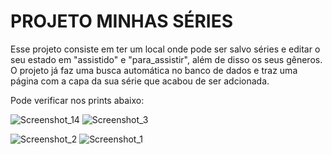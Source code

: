 # PROJETO MINHAS SÉRIES

Esse projeto consiste em ter um local onde pode ser salvo séries e editar o seu estado em "assistido" e "para_assistir", além de disso os seus gêneros. O projeto já faz uma busca automática no banco de dados e traz uma página com a capa da sua série que acabou de ser adcionada.

Pode verificar nos prints abaixo:

![Screenshot_14](https://user-images.githubusercontent.com/102298943/183491282-a7108051-ce7f-43d7-ade1-5d97f0f87dc7.jpg)
![Screenshot_3](https://user-images.githubusercontent.com/102298943/183491287-540b89bb-b51c-4401-8c5b-c1aa54cdeb5a.jpg)


![Screenshot_2](https://user-images.githubusercontent.com/102298943/183491324-9b8dd586-ea5a-4f2b-b71f-42247a9cdc39.jpg)
![Screenshot_1](https://user-images.githubusercontent.com/102298943/183491329-b1f2c378-8bfc-4f95-aee1-46b157ff8cf7.jpg)
